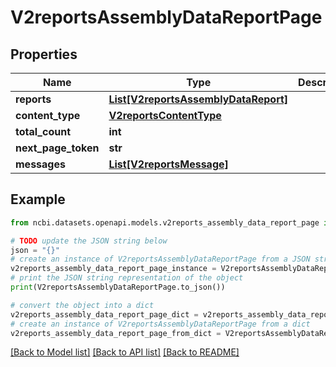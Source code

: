 # V2reportsAssemblyDataReportPage


## Properties

Name | Type | Description | Notes
------------ | ------------- | ------------- | -------------
**reports** | [**List[V2reportsAssemblyDataReport]**](V2reportsAssemblyDataReport.md) |  | [optional] 
**content_type** | [**V2reportsContentType**](V2reportsContentType.md) |  | [optional] 
**total_count** | **int** |  | [optional] 
**next_page_token** | **str** |  | [optional] 
**messages** | [**List[V2reportsMessage]**](V2reportsMessage.md) |  | [optional] 

## Example

```python
from ncbi.datasets.openapi.models.v2reports_assembly_data_report_page import V2reportsAssemblyDataReportPage

# TODO update the JSON string below
json = "{}"
# create an instance of V2reportsAssemblyDataReportPage from a JSON string
v2reports_assembly_data_report_page_instance = V2reportsAssemblyDataReportPage.from_json(json)
# print the JSON string representation of the object
print(V2reportsAssemblyDataReportPage.to_json())

# convert the object into a dict
v2reports_assembly_data_report_page_dict = v2reports_assembly_data_report_page_instance.to_dict()
# create an instance of V2reportsAssemblyDataReportPage from a dict
v2reports_assembly_data_report_page_from_dict = V2reportsAssemblyDataReportPage.from_dict(v2reports_assembly_data_report_page_dict)
```
[[Back to Model list]](../README.md#documentation-for-models) [[Back to API list]](../README.md#documentation-for-api-endpoints) [[Back to README]](../README.md)


